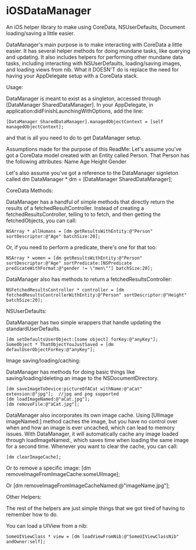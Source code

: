 iOSDataManager
==============

An iOS helper library to make using CoreData, NSUserDefaults, Document loading/saving a little easier.

DataManager's main purpose is to make interacting with CoreData a little easier. It has several helper methods for doing mundane tasks, like querying and updating. It also includes helpers for performing other mundane data tasks, including interacting with NSUserDefaults, loading/saving images, and loading views from nib.
What it DOESN'T do is replace the need for having your AppDelegate setup with a CoreData stack.


Usage:

DataManager is meant to exist as a singleton, accessed through [DataManager SharedDataManager].
In your AppDelegate, in application:didFinishLaunchingWithOptions, add the line:

    [DataManager SharedDataManager].managedObjectContext = [self managedObjectContext];

and that is all you need to do to get DataManager setup.


Assumptions made for the purpose of this ReadMe:
Let's assume you've got a CoreData model created with an Entity called Person.
That Person has the following attributes:
Name
Age
Height
Gender

Let's also assume you've got a reference to the DataManager signleton called dm 
    DataManager * dm = [DataManager SharedDataManager];

CoreData Methods:

DataManager has a handful of simple methods that directly return the results of a fetchedResultController.
Instead of creating a fetchedResultsController, telling to to fetch, and then getting the fetchedObjects, you can call:

    NSArray * allHumans = [dm getResultsWithEntity:@"Person" sortDescriptor:@"Age" batchSize:20];


Or, if you need to perform a predicate, there's one for that too:

    NSArray * women = [dm getResultsWithEntity:@"Person" sortDescriptor:@"Age" sortPredicate:[NSPredicate predicateWithFormat:@"gender != \"men\""] batchSize:20];


DataManager also has methods to return a fetchedResultsController:

    NSFetchedResultsController * controller = [dm fetchedResultsControllerWithEntity:@"Person" sortDescriptor:@"Height" batchSize:20];


NSUserDefaults:

DataManager has two simple wrappers that handle updating the standardUserDefaults.

    [dm setDefaultsUserObject:[some object] forKey:@"anyKey"];
    SomeObject * ThatObjectYouJustSaved = [dm defaulUserObjectForKey:@"anyKey"];


Image saving/loading/caching:

DataManager has methods for doing basic things like saving/loading/deleting an image to the NSDocumentDirectory.

    [dm saveImageToDevice:pictureOfACat withName:@"aCat" extension:@"jpg"];  //jpg and png supported
    [dm loadImageNamed:@"aCat.jpg"];
    [dm removeFile:@"aCat.jpg"];

DataManager also incorporates its own image cache. Using [UIImage imageNamed:] method caches the image, but you have no control over when and how an image is ever uncached, which can lead to memory issues. With DataManager, it will automatically cache any image loaded through loadImageNamed:, which saves time when loading the same image for a second time. Whenever you want to clear the cache, you can call:

    [dm clearImageCache];

Or to remove a specific image:
    [dm removeImageFromImageCache:someUIImage];
    
Or
    [dm removeImageFromImageCacheNamed:@"imageName.jpg"];


Other Helpers:

The rest of the helpers are just simple things that we got tired of having to remember how to do.

You can load a UIView from a nib:

    SomeUIViewClass * view = [dm loadViewFromNib:@"SomeUIViewClassNib" andOwner:self];


